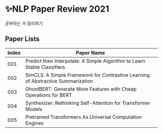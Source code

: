 #  ✨NLP Paper Review 2021  
공부하는 거 정리하기

## Paper Lists
| Index | Paper Name |
| ------ | ------ |
|001| Predict then Interpolate: A Simple Algorithm to Learn Stable Classifiers |
|002| SimCLS: A Simple Framework for Contrastive Learning of Abstractive Summarization |
|003| GhostBERT: Generate More Features with Cheap Operations for BERT |
|004| Synthesizer: Rethinking Self-Attention for Transformer Models |
|005| Pretrained Transformers As Universal Computation Engines |